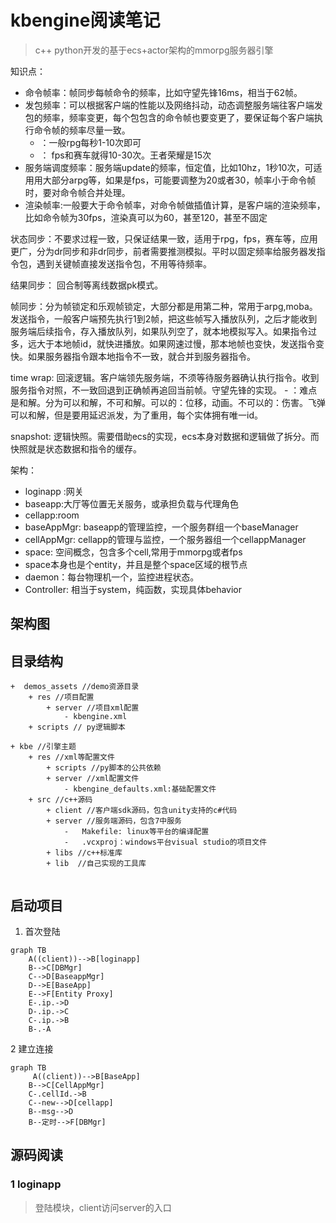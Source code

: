# kbengine阅读笔记

>c++ python开发的基于ecs+actor架构的mmorpg服务器引擎

知识点：

* 命令帧率：帧同步每帧命令的频率，比如守望先锋16ms，相当于62帧。
* 发包频率：可以根据客户端的性能以及网络抖动，动态调整服务端往客户端发包的频率，频率变更，每个包包含的命令帧也要变更了，要保证每个客户端执行命令帧的频率尽量一致。
    - ：一般rpg每秒1-10次即可
    - ： fps和赛车就得10-30次。王者荣耀是15次
* 服务端调度频率：服务端update的频率，恒定值，比如10hz，1秒10次，可适用用大部分arpg等，如果是fps，可能要调整为20或者30，帧率小于命令帧时，要对命令帧合并处理。
* 渲染帧率:一般要大于命令帧率，对命令帧做插值计算，是客户端的渲染频率，比如命令帧为30fps，渲染真可以为60，甚至120，甚至不固定


状态同步：不要求过程一致，只保证结果一致，适用于rpg，fps，赛车等，应用更广，分为dr同步和非dr同步，前者需要推测模拟。平时以固定频率给服务器发指令包，遇到关键帧直接发送指令包，不用等待频率。

结果同步： 回合制等离线数据pk模式。

帧同步：分为帧锁定和乐观帧锁定，大部分都是用第二种，常用于arpg,moba。发送指令，一般客户端预先执行1到2帧，把这些帧写入播放队列，之后才能收到服务端后续指令，存入播放队列，如果队列空了，就本地模拟写入。如果指令过多，远大于本地帧id，就快进播放。如果网速过慢，那本地帧也变快，发送指令变快。如果服务器指令跟本地指令不一致，就合并到服务器指令。

time wrap: 回滚逻辑。客户端领先服务端，不须等待服务器确认执行指令。收到服务指令对照，不一致回退到正确帧再追回当前帧。守望先锋的实现。
     - ：难点是和解。分为可以和解，不可和解。可以的：位移，动画。不可以的：伤害。飞弹可以和解，但是要用延迟派发，为了重用，每个实体拥有唯一id。

snapshot: 逻辑快照。需要借助ecs的实现，ecs本身对数据和逻辑做了拆分。而快照就是状态数据和指令的缓存。

架构：

* loginapp :网关
* baseapp:大厅等位置无关服务，或承担负载与代理角色
* cellapp:room
* baseAppMgr: baseapp的管理监控，一个服务群组一个baseManager
* cellAppMgr: cellapp的管理与监控，一个服务器组一个cellappManager
* space: 空间概念，包含多个cell,常用于mmorpg或者fps
* space本身也是个entity，并且是整个space区域的根节点
* daemon：每台物理机一个，监控进程状态。
* Controller: 相当于system，纯函数，实现具体behavior


## 架构图

## 目录结构

```
+  demos_assets //demo资源目录
    + res //项目配置
        + server //项目xml配置
            - kbengine.xml
    + scripts // py逻辑脚本       

+ kbe //引擎主题
    + res //xml等配置文件
        + scripts //py脚本的公共依赖
        + server //xml配置文件
            - kbengine_defaults.xml:基础配置文件
    + src //c++源码
        + client //客户端sdk源码，包含unity支持的c#代码
        + server //服务端源码，包含7中服务
            -   Makefile: linux等平台的编译配置
            -   .vcxproj：windows平台visual studio的项目文件
        + libs //c++标准库
        + lib  //自己实现的工具库


```
## 启动项目

1. 首次登陆
```mermaid
graph TB
    A((client))-->B[loginapp]
    B-->C[DBMgr]
    C-->D[BaseappMgr]
    D-->E[BaseApp]
    E-->F[Entity Proxy]
    E-.ip.->D
    D-.ip.->C
    C-.ip.->B
    B-.-A

```

2 建立连接
```mermaid
graph TB
     A((client))-->B[BaseApp]
    B-->C[CellAppMgr]
    C-.cellId.->B
    C--new-->D[cellapp]
    B--msg-->D
    B--定时-->F[DBMgr]
```
## 源码阅读

### 1  loginapp 
>登陆模块，client访问server的入口

